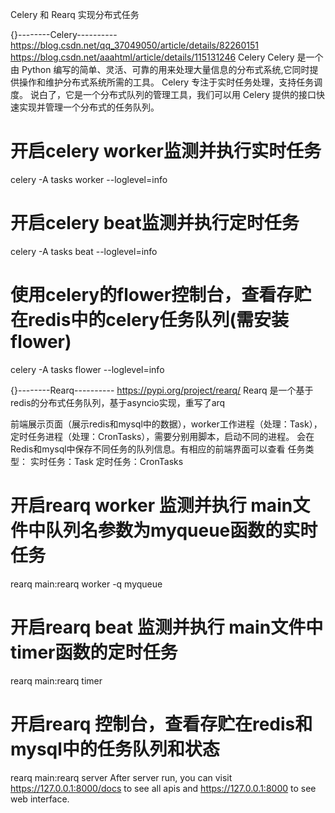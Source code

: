 
Celery 和 Rearq 实现分布式任务



{}--------Celery----------
https://blog.csdn.net/qq_37049050/article/details/82260151
https://blog.csdn.net/aaahtml/article/details/115131246
Celery 
Celery 是一个由 Python 编写的简单、灵活、可靠的用来处理大量信息的分布式系统,它同时提供操作和维护分布式系统所需的工具。
Celery 专注于实时任务处理，支持任务调度。
说白了，它是一个分布式队列的管理工具，我们可以用 Celery 提供的接口快速实现并管理一个分布式的任务队列。


# 开启celery worker监测并执行实时任务
celery -A tasks worker --loglevel=info
# 开启celery beat监测并执行定时任务
celery -A tasks beat --loglevel=info
# 使用celery的flower控制台，查看存贮在redis中的celery任务队列(需安装flower)
celery -A tasks flower --loglevel=info



{}--------Rearq----------
https://pypi.org/project/rearq/
Rearq 是一个基于redis的分布式任务队列，基于asyncio实现，重写了arq

前端展示页面（展示redis和mysql中的数据），worker工作进程（处理：Task），定时任务进程（处理：CronTasks），需要分别用脚本，启动不同的进程。
会在Redis和mysql中保存不同任务的队列信息。有相应的前端界面可以查看
任务类型：
实时任务：Task
定时任务：CronTasks


# 开启rearq worker 监测并执行 main文件中队列名参数为myqueue函数的实时任务
rearq main:rearq worker -q myqueue

# 开启rearq beat 监测并执行 main文件中timer函数的定时任务
rearq main:rearq timer

# 开启rearq 控制台，查看存贮在redis和mysql中的任务队列和状态
rearq main:rearq server
After server run, you can visit https://127.0.0.1:8000/docs to see all apis and https://127.0.0.1:8000 to see web interface.